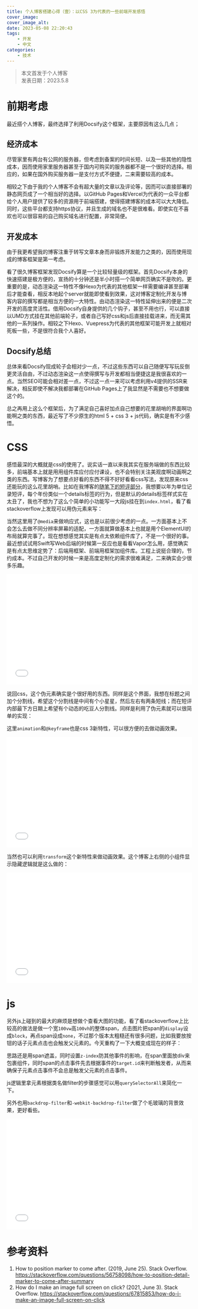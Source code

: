 ```yaml
---
title: 个人博客搭建心得（壹）：以CSS 3为代表的一些前端开发感悟
cover_image: 
cover_image_alt: 
date: 2023-05-08 22:20:43
tags:
    - 开发
    - 中文
categories:
    - 技术
---
```


> 本文首发于个人博客 \
> 发表日期：2023.5.8

# 前期考虑

最近搭个人博客，最终选择了利用Docsify这个框架，主要原因有这么几点；

## 经济成本

尽管家里有两台有公网的服务器，但考虑到备案的时间长短、以及一些其他的隐性成本，因而使用家里服务器甚至于国内可购买的服务器都不是一个很好的选择。相应的，如果在国外购买服务器一是支付方式不便捷，二来需要较高的成本。

相较之下由于我的个人博客不会有超大量的文章以及评论等，因而可以直接部署的静态网页成了一个相当好的选择。以GitHub Pages和Vercel为代表的一众平台都给个人用户提供了较多的资源用于前端搭建，使得搭建博客的成本可以大大降低。同时，这些平台都支持https协议，并且生成的域名也不是很难看。即使实在不喜欢也可以很容易的自己购买域名进行配置，非常简便。

## 开发成本

由于我更希望我的博客注重于转写文章本身而非锻炼开发能力之类的，因而使用现成的博客框架是第一考虑。

看了很久博客框架发现Docsify算是一个比较轻量级的框架。首先Docsify本身的快速搭建是极方便的，宣扬的十分钟还是半小时搭一个简单网页确实不是吹的。更重要的是，动态渲染这一特性不像Hexo为代表的其他框架一样需要编译甚至部署后才能查看，相反本地起个server就能即使看到效果，这对博客定制化开发与博客内容的撰写都是相当方便的一大特性。由动态渲染这一特性延伸出来的便是二次开发的高度灵活性。借用Docsify自身提供的几个钩子，甚至不用也行，可以直接以UMD方式挂在其他前端轮子，或者自己写好css和js后直接挂载进来，而无需其他的一系列操作。相较之下Hexo、Vuepress为代表的其他框架可能开发上就相对死板一些，不是很符合我个人喜好。

## Docsify总结

总体来看Docsify现成轮子会相对少一点，不过这些东西可以自己随便写写玩反倒更灵活自由，不过动态渲染这一点使得撰写与开发都相当便捷这是我很喜欢的一点。当然SEO可能会相对差一点，不过这一点一来可以考虑利用v4提供的SSR来解决，相反即使不解决我都部署在GitHub Pages上了我显然是不需要也不想要做这个的。

总之再用上这么个框架后，为了满足自己喜好加点自己想要的花里胡哨的界面啊功能啊之类的东西，最近写了不少原生的html 5 + css 3 + js代码，确实是有不少感悟。

# CSS

感悟最深的大概就是css的使用了。说实话一直以来我其实在服务端做的东西比较多，前端基本上就是用用组件库应付应付课设，也不会特别关注美观度啊动画啊之类的东西。写博客为了想要点好看的东西不得不好好看看css写法，发现原来css还能玩的这么花里胡哨。比如在我博客的[随笔下的短评部分](/writings/BriefComments)，我想要以年为单位记录短评，每个年份类似一个details标签的行为，但是默认的details标签样式实在太丑了，我也不想为了这么个简单的小功能写一大段js挂在到`index.html`，看了看stackoverflow上发现可以用伪元素来写：

当然这里用了`@media`来做响应式，这也是以前很少考虑的一点。一方面基本上不会怎么去做不同分辨率屏幕的适配，一方面就算做基本上也就是用个ElementUI的布局就算完事了。现在想想感觉其实是有点太依赖组件库了，不是一个很好的事。最近想试试用Swift写Web后端的时候第一反应也是看看Vapor怎么用，感觉确实是有点太思维定势了：后端用框架、前端用框架加组件库。工程上说挺合理的，节约成本。不过自己开发的时候一来是高度定制化的需求很难满足，二来确实会少很多乐趣。

<p>
    <iframe width="100%" height="300px" src="//jsfiddle.net/pikapikapi/b9Lu37v6/embedded/html,css,result/?fontColor=c6a2eb&accentColor=c6a2eb" allowfullscreen="allowfullscreen" allowpaymentrequest frameborder="0"></iframe>
</p>

说回css，这个伪元素确实是个很好用的东西。同样是这个界面，我想在标题之间加个分割线，希望这个分割线是中间有个小星星，然后左右有两条短线；而在短评内部最下方日期上希望有个动态的吃豆人分割线。同样是利用了伪元素就可以很简单的实现：

这里`animation`和`@keyframe`也是css 3新特性，可以很方便的去做动画效果。

<p>
    <iframe width="100%" height="300px" src="//jsfiddle.net/pikapikapi/pyb42tus/10/embedded/html,css,result/?fontColor=c6a2eb&accentColor=c6a2eb" allowfullscreen="allowfullscreen" allowpaymentrequest frameborder="0"></iframe>
</p>

当然也可以利用`transform`这个新特性来做动画效果。这个博客上右侧的小组件显示隐藏逻辑就是这么做的：

<p>
    <iframe width="100%" height="300px" src="//jsfiddle.net/pikapikapi/ft3kares/28/embedded/?fontColor=c6a2eb&accentColor=c6a2eb" allowfullscreen="allowfullscreen" allowpaymentrequest frameborder="0"></iframe>
</p>

# js

另外js上碰到的最大的麻烦是想做个查看大图的功能，看了看stackoverflow上比较高的做法是做一个宽`100vw`高`100vh`的整体span，点击图片把span的`display`设成`block`，再点span设成`none`，不过那个版本太粗糙还有很多问题，比如我要放按钮的话子元素点击也会触发父元素的。今天重构了一下大概变成现在的样子：

思路还是用span遮盖，同时设置`z-index`防其他事件的影响，在span里面放div来包裹组件，同时span的点击事件先去根据事件的`target.id`来判断触发者，从而来确保子元素点击事件不会总是触发父元素的点击事件。

js逻辑里拿元素根据类名做filter的步骤感觉可以用`querySelectorAll`来简化一下。

另外也用`backdrop-filter`和`-webkit-backdrop-filter`做了个毛玻璃的背景效果，更好看些。

<p>
    <iframe width="100%" height="300" src="//jsfiddle.net/pikapikapi/fkt849L2/15/embedded/?fontColor=c6a2eb&accentColor=c6a2eb" allowfullscreen="allowfullscreen" allowpaymentrequest frameborder="0"></iframe>
</p>

# 参考资料

1. How to position marker to come after. (2019, June 25). Stack Overflow. https://stackoverflow.com/questions/56758098/how-to-position-detail-marker-to-come-after-summary
2. How do I make an image full screen on click? (2021, June 3). Stack Overflow. https://stackoverflow.com/questions/67815853/how-do-i-make-an-image-full-screen-on-click
